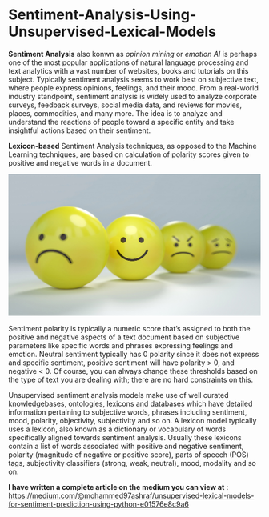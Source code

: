 # Sentiment-Analysis-Using-Unsupervised-Lexical-Models

**Sentiment Analysis** also konwn as *opinion mining* or *emotion AI* is perhaps one of the most popular applications of natural language processing and text analytics with a vast number of websites, books and tutorials on this subject. Typically sentiment analysis seems to work best on subjective text, where people express opinions, feelings, and their mood. From a real-world industry standpoint, sentiment analysis is widely used to analyze corporate surveys, feedback surveys, social media data, and reviews for movies, places, commodities, and many more. The idea is to analyze and understand the reactions of people toward a specific entity and take insightful actions based on their sentiment.

**Lexicon-based** Sentiment Analysis techniques, as opposed to the Machine Learning techniques, are based on calculation of polarity scores given to positive and negative words in a document.

![Sentiment Analysis](/Image/smiley.jpg)

Sentiment polarity is typically a numeric score that’s assigned to both the positive and negative aspects of a text document based on subjective parameters like specific words and phrases expressing feelings and emotion. Neutral sentiment typically has 0 polarity since it does not express and specific sentiment, positive sentiment will have polarity > 0, and negative < 0. Of course, you can always change these thresholds based on the type of text you are dealing with; there are no hard constraints on this.

Unsupervised sentiment analysis models make use of well curated knowledgebases, ontologies, lexicons and databases which have detailed information pertaining to subjective words, phrases including sentiment, mood, polarity, objectivity, subjectivity and so on. A lexicon model typically uses a lexicon, also known as a dictionary or vocabulary of words specifically aligned towards sentiment analysis. Usually these lexicons contain a list of words associated with positive and negative sentiment, polarity (magnitude of negative or positive score), parts of speech (POS) tags, subjectivity classifiers (strong, weak, neutral), mood, modality and so on.

**I have written a complete article on the medium you can view at** : https://medium.com/@mohammed97ashraf/unsupervised-lexical-models-for-sentiment-prediction-using-python-e01576e8c9a6

